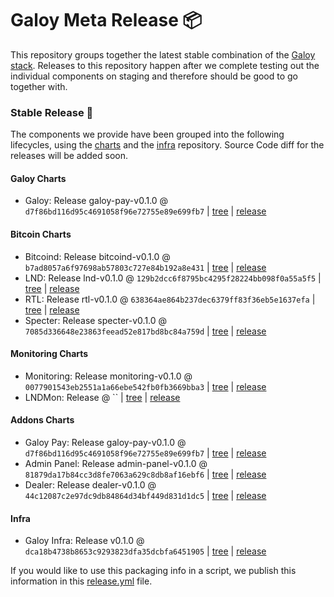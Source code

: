 # Galoy Meta Release 📦

This repository groups together the latest stable combination of the [Galoy stack](https://github.com/GaloyMoney/awesome-galoy#tech-components). 
Releases to this repository happen after we complete testing out the individual components on staging and therefore should be good to go together with.

### Stable Release 🎉

The components we provide have been grouped into the following lifecycles, using the [charts](https://github.com/GaloyMoney/charts) and the [infra](https://github.com/GaloyMoney/galoy-infra) repository. 
Source Code diff for the releases will be added soon.

#### Galoy Charts
- Galoy: Release galoy-pay-v0.1.0 @ `d7f86bd116d95c4691058f96e72755e89e699fb7` | [tree](https://github.com/GaloyMoney/charts/tree/d7f86bd116d95c4691058f96e72755e89e699fb7/charts/galoy) | [release](https://github.com/GaloyMoney/charts/releases/tag/galoy-pay-v0.1.0)

#### Bitcoin Charts
- Bitcoind: Release bitcoind-v0.1.0 @ `b7ad8057a6f97698ab57803c727e84b192a8e431` | [tree](https://github.com/GaloyMoney/charts/tree/b7ad8057a6f97698ab57803c727e84b192a8e431/charts/bitcoind) | [release](https://github.com/GaloyMoney/charts/releases/tag/bitcoind-v0.1.0)
- LND: Release lnd-v0.1.0 @ `129b2dcc6f8795bc4295f28224bb098f0a55a5f5` | [tree](https://github.com/GaloyMoney/charts/tree/129b2dcc6f8795bc4295f28224bb098f0a55a5f5/charts/lnd) | [release](https://github.com/GaloyMoney/charts/releases/tag/lnd-v0.1.0)
- RTL: Release rtl-v0.1.0 @ `638364ae864b237dec6379ff83f36eb5e1637efa` | [tree](https://github.com/GaloyMoney/charts/tree/638364ae864b237dec6379ff83f36eb5e1637efa/charts/rtl) | [release](https://github.com/GaloyMoney/charts/releases/tag/rtl-v0.1.0)
- Specter: Release specter-v0.1.0 @ `7085d336648e23863feead52e817bd8bc84a759d` | [tree](https://github.com/GaloyMoney/charts/tree/7085d336648e23863feead52e817bd8bc84a759d/charts/specter) | [release](https://github.com/GaloyMoney/charts/releases/tag/specter-v0.1.0)

#### Monitoring Charts
- Monitoring: Release monitoring-v0.1.0 @ `0077901543eb2551a1a66ebe542fb0fb3669bba3` | [tree](https://github.com/GaloyMoney/charts/tree/0077901543eb2551a1a66ebe542fb0fb3669bba3/charts/monitoring) | [release](https://github.com/GaloyMoney/charts/releases/tag/monitoring-v0.1.0)
- LNDMon: Release  @ `` | [tree](https://github.com/GaloyMoney/charts/tree//charts/lnd/charts/lndmon) | [release](https://github.com/GaloyMoney/charts/releases/tag/)

#### Addons Charts
- Galoy Pay: Release galoy-pay-v0.1.0 @ `d7f86bd116d95c4691058f96e72755e89e699fb7` | [tree](https://github.com/GaloyMoney/charts/tree/d7f86bd116d95c4691058f96e72755e89e699fb7/charts/galoy-pay) | [release](https://github.com/GaloyMoney/charts/releases/tag/galoy-pay-v0.1.0)
- Admin Panel: Release admin-panel-v0.1.0 @ `81879da17b84cc3d8fe7063a629c8db8af16ebf6` | [tree](https://github.com/GaloyMoney/charts/tree/81879da17b84cc3d8fe7063a629c8db8af16ebf6/charts/admin-panel) | [release](https://github.com/GaloyMoney/charts/releases/tag/admin-panel-v0.1.0)
- Dealer: Release dealer-v0.1.0 @ `44c12087c2e97dc9db84864d34bf449d831d1dc5` | [tree](https://github.com/GaloyMoney/charts/tree/44c12087c2e97dc9db84864d34bf449d831d1dc5/charts/dealer) | [release](https://github.com/GaloyMoney/charts/releases/tag/dealer-v0.1.0)

#### Infra

- Galoy Infra: Release v0.1.0 @ `dca18b4738b8653c9293823dfa35dcbfa6451905` | [tree](https://github.com/GaloyMoney/galoy-infra/tree/dca18b4738b8653c9293823dfa35dcbfa6451905) | [release](https://github.com/GaloyMoney/galoy-infra/releases/tag/v0.1.0)

If you would like to use this packaging info in a script, we publish this information in this [release.yml](./release.yml) file.
